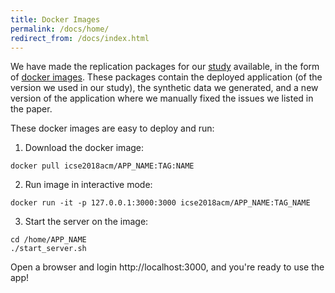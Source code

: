 ```yaml
---
title: Docker Images
permalink: /docs/home/
redirect_from: /docs/index.html
---
```


We have made the replication packages for our [study]('./220-HowNotStructure.pdf') 
available, in the form of [docker images](https://hub.docker.com/u/icse2018acm/).
These packages contain the deployed application (of the version we used in our study),
the synthetic data we generated, and a new version of the application where
we manually fixed the issues we listed in the paper.

These docker images are easy to deploy and run:

1. Download the docker image:
```
docker pull icse2018acm/APP_NAME:TAG:NAME
```

2. Run image in interactive mode:
```
docker run -it -p 127.0.0.1:3000:3000 icse2018acm/APP_NAME:TAG_NAME
```

3. Start the server on the image:
```
cd /home/APP_NAME
./start_server.sh
```
Open a browser and login http://localhost:3000, and you're ready to use the app!